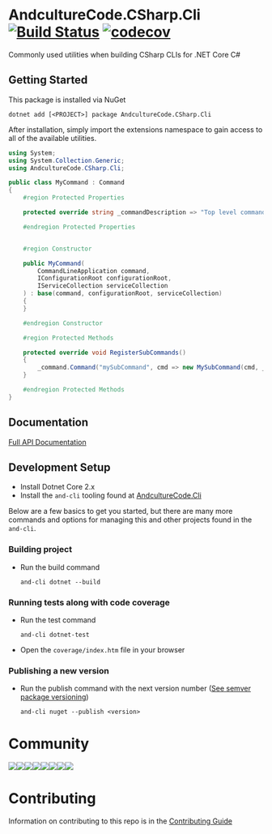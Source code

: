 # AndcultureCode.CSharp.Cli [![Build Status](https://travis-ci.org/AndcultureCode/AndcultureCode.CSharp.Cli.svg?branch=master)](https://travis-ci.org/AndcultureCode/AndcultureCode.CSharp.Cli) [![codecov](https://codecov.io/gh/AndcultureCode/AndcultureCode.CSharp.Cli/branch/master/graph/badge.svg)](https://codecov.io/gh/AndcultureCode/AndcultureCode.CSharp.Cli)
Commonly used utilities when building CSharp CLIs for .NET Core C#

## Getting Started
This package is installed via NuGet
```
dotnet add [<PROJECT>] package AndcultureCode.CSharp.Cli
```

After installation, simply import the extensions namespace to gain access
to all of the available utilities.
```csharp
using System;
using System.Collection.Generic;
using AndcultureCode.CSharp.Cli;

public class MyCommand : Command
{
    #region Protected Properties

    protected override string _commandDescription => "Top level command for that does something helpful";

    #endregion Protected Properties


    #region Constructor

    public MyCommand(
        CommandLineApplication command,
        IConfigurationRoot configurationRoot,
        IServiceCollection serviceCollection
    ) : base(command, configurationRoot, serviceCollection)
    {
    }

    #endregion Constructor

    #region Protected Methods

    protected override void RegisterSubCommands()
    {
        _command.Command("mySubCommand", cmd => new MySubCommand(cmd, _configurationRoot, _serviceCollection));
    }

    #endregion Protected Methods
}
```

## Documentation

[Full API Documentation](src/AndcultureCode.CSharp.Cli/AndcultureCode.CSharp.Cli.md)

## Development Setup

* Install Dotnet Core 2.x
* Install the `and-cli` tooling found at [AndcultureCode.Cli](https://github.com/AndcultureCode/AndcultureCode.Cli)

Below are a few basics to get you started, but there are many more commands and options for managing this and other projects found in the `and-cli`.

### Building project
* Run the build command
    ```
    and-cli dotnet --build
    ```

### Running tests along with code coverage
* Run the test command
    ```
    and-cli dotnet-test
    ```
* Open the `coverage/index.htm` file in your browser

### Publishing a new version
* Run the publish command with the next version number ([See semver package versioning](https://docs.microsoft.com/en-us/nuget/concepts/package-versioning))
    ```
    and-cli nuget --publish <version>
    ```

# Community

[![](https://sourcerer.io/fame/andCulture/AndcultureCode/AndcultureCode.CSharp.Cli/images/0)](https://sourcerer.io/fame/andCulture/AndcultureCode/AndcultureCode.CSharp.Cli/links/0)[![](https://sourcerer.io/fame/andCulture/AndcultureCode/AndcultureCode.CSharp.Cli/images/1)](https://sourcerer.io/fame/andCulture/AndcultureCode/AndcultureCode.CSharp.Cli/links/1)[![](https://sourcerer.io/fame/andCulture/AndcultureCode/AndcultureCode.CSharp.Cli/images/2)](https://sourcerer.io/fame/andCulture/AndcultureCode/AndcultureCode.CSharp.Cli/links/2)[![](https://sourcerer.io/fame/andCulture/AndcultureCode/AndcultureCode.CSharp.Cli/images/3)](https://sourcerer.io/fame/andCulture/AndcultureCode/AndcultureCode.CSharp.Cli/links/3)[![](https://sourcerer.io/fame/andCulture/AndcultureCode/AndcultureCode.CSharp.Cli/images/4)](https://sourcerer.io/fame/andCulture/AndcultureCode/AndcultureCode.CSharp.Cli/links/4)[![](https://sourcerer.io/fame/andCulture/AndcultureCode/AndcultureCode.CSharp.Cli/images/5)](https://sourcerer.io/fame/andCulture/AndcultureCode/AndcultureCode.CSharp.Cli/links/5)[![](https://sourcerer.io/fame/andCulture/AndcultureCode/AndcultureCode.CSharp.Cli/images/6)](https://sourcerer.io/fame/andCulture/AndcultureCode/AndcultureCode.CSharp.Cli/links/6)[![](https://sourcerer.io/fame/andCulture/AndcultureCode/AndcultureCode.CSharp.Cli/images/7)](https://sourcerer.io/fame/andCulture/AndcultureCode/AndcultureCode.CSharp.Cli/links/7)

Contributing
======

Information on contributing to this repo is in the [Contributing Guide](CONTRIBUTING.md)
